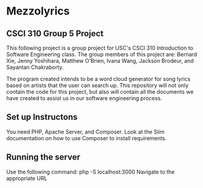 # Mezzolyrics
## CSCI 310 Group 5 Project
This following project is a group project for USC's CSCI 310 Introduction to Software Engineering class.
The group members of this project are: Bernard Xie, Jenny Yoshihara, Matthew O'Brien, Ivana Wang, Jackson Brodeur, and Sayantan Chakraborty.

The program created intends to be a word cloud generator for song lyrics based on artists that the user can search up. This repository will not only
contain the code for this project, but also will contain all the documents we have created to assist us in our software engineering process.

## Set up Instructons
You need PHP, Apache Server, and Composer.
Look at the Slim documentation on how to use Composer to install requirements.

## Running the server
Use the following command: php -S localhost:3000
Navigate to the appropriate URL
